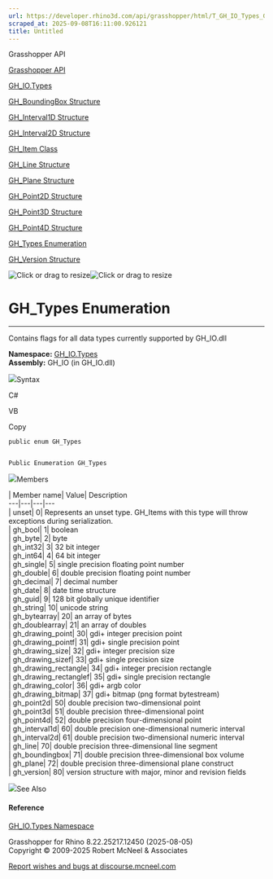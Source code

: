 ```yaml
---
url: https://developer.rhino3d.com/api/grasshopper/html/T_GH_IO_Types_GH_Types.htm
scraped_at: 2025-09-08T16:11:00.926121
title: Untitled
---
```


Grasshopper API

[Grasshopper API](../html/723c01da-9986-4db2-8f53-6f3a7494df75.htm
"Grasshopper API")

[GH_IO.Types](../html/N_GH_IO_Types.htm "GH_IO.Types")

[GH_BoundingBox Structure](../html/T_GH_IO_Types_GH_BoundingBox.htm
"GH_BoundingBox Structure")

[GH_Interval1D Structure](../html/T_GH_IO_Types_GH_Interval1D.htm
"GH_Interval1D Structure")

[GH_Interval2D Structure](../html/T_GH_IO_Types_GH_Interval2D.htm
"GH_Interval2D Structure")

[GH_Item Class](../html/T_GH_IO_Types_GH_Item.htm "GH_Item Class")

[GH_Line Structure](../html/T_GH_IO_Types_GH_Line.htm "GH_Line Structure")

[GH_Plane Structure](../html/T_GH_IO_Types_GH_Plane.htm "GH_Plane Structure")

[GH_Point2D Structure](../html/T_GH_IO_Types_GH_Point2D.htm "GH_Point2D
Structure")

[GH_Point3D Structure](../html/T_GH_IO_Types_GH_Point3D.htm "GH_Point3D
Structure")

[GH_Point4D Structure](../html/T_GH_IO_Types_GH_Point4D.htm "GH_Point4D
Structure")

[GH_Types Enumeration](../html/T_GH_IO_Types_GH_Types.htm "GH_Types
Enumeration")

[GH_Version Structure](../html/T_GH_IO_Types_GH_Version.htm "GH_Version
Structure")

![Click or drag to resize](../icons/TocOpen.gif)![Click or drag to
resize](../icons/TocClose.gif)

# GH_Types Enumeration  
  
---  
  
Contains flags for all data types currently supported by GH_IO.dll

**Namespace:** [GH_IO.Types](N_GH_IO_Types.htm)  
**Assembly:** GH_IO (in GH_IO.dll)

![](../icons/SectionExpanded.png)Syntax

C#

VB

Copy

    
    
    public enum GH_Types
    
    
    Public Enumeration GH_Types

![](../icons/SectionExpanded.png)Members

| Member name| Value| Description  
---|---|---|---  
| unset| 0| Represents an unset type. GH_Items with this type will throw
exceptions during serialization.  
| gh_bool| 1| boolean  
| gh_byte| 2| byte  
| gh_int32| 3| 32 bit integer  
| gh_int64| 4| 64 bit integer  
| gh_single| 5| single precision floating point number  
| gh_double| 6| double precision floating point number  
| gh_decimal| 7| decimal number  
| gh_date| 8| date time structure  
| gh_guid| 9| 128 bit globally unique identifier  
| gh_string| 10| unicode string  
| gh_bytearray| 20| an array of bytes  
| gh_doublearray| 21| an array of doubles  
| gh_drawing_point| 30| gdi+ integer precision point  
| gh_drawing_pointf| 31| gdi+ single precision point  
| gh_drawing_size| 32| gdi+ integer precision size  
| gh_drawing_sizef| 33| gdi+ single precision size  
| gh_drawing_rectangle| 34| gdi+ integer precision rectangle  
| gh_drawing_rectanglef| 35| gdi+ single precision rectangle  
| gh_drawing_color| 36| gdi+ argb color  
| gh_drawing_bitmap| 37| gdi+ bitmap (png format bytestream)  
| gh_point2d| 50| double precision two-dimensional point  
| gh_point3d| 51| double precision three-dimensional point  
| gh_point4d| 52| double precision four-dimensional point  
| gh_interval1d| 60| double precision one-dimensional numeric interval  
| gh_interval2d| 61| double precision two-dimensional numeric interval  
| gh_line| 70| double precision three-dimensional line segment  
| gh_boundingbox| 71| double precision three-dimensional box volume  
| gh_plane| 72| double precision three-dimensional plane construct  
| gh_version| 80| version structure with major, minor and revision fields  
  
![](../icons/SectionExpanded.png)See Also

#### Reference

[GH_IO.Types Namespace](N_GH_IO_Types.htm)

Grasshopper for Rhino 8.22.25217.12450 (2025-08-05)  
Copyright © 2009-2025 Robert McNeel & Associates

[Report wishes and bugs at
discourse.mcneel.com](https://discourse.mcneel.com/c/grasshopper)

